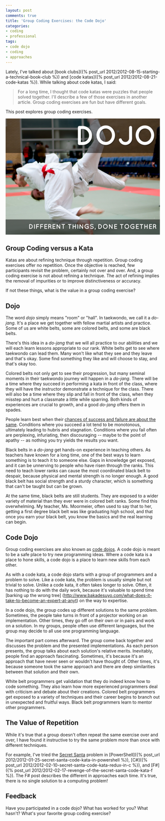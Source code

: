 ```yaml
---
layout: post
comments: true
title: 'Group Coding Exercises: the Code Dojo'
categories:
- coding
- professional
tags:
- code dojo
- coding
- approaches
---
```

Lately, I've talked about [book clubs]({% post_url 2012/2012-08-15-starting-a-technical-book-club %}) and [code katas]({% post_url 2012/2012-08-21-code-katas %}). While talking about code katas, I said:

> For a long time, I thought that code katas were puzzles that people solved together. I'll describe a few of those exercises in another article. Group coding exercises are fun but have different goals.

This post explores group coding exercises.

![Code Dojo](/assets/code-dojo.png)

## Group Coding versus a Kata

Katas are about refining technique through repetition. Group coding exercises offer no repetition. Once the objective is reached, few participants revisit the problem, certainly not over and over. And, a group coding exercise is not about refining a technique. The act of refining implies the removal of impurities or to improve distinctiveness or accuracy.

If not these things, what is the value in a group coding exercise?

## Dojo

The word _dojo_ simply means "room" or "hall". In taekwondo, we call it a _do-jang_. It's a place we get together with fellow martial artists and practice. Some of us are white belts, some are colored belts, and some are black belts.

There's this idea in a _do-jang_ that we will all practice to our abilities and we will each learn lessons appropriate to our rank. White belts get to see where taekwondo can lead them. Many won't like what they see and they leave and that's okay. Some find something they like and will choose to stay, and that's okay too.

Colored belts not only get to see their progression, but many seminal moments in their taekwondo journey will happen in a _do-jang_. There will be a time where they succeed in performing a kata in front of the class, where they will have the instructor demonstrate a technique for the class. There will also be a time where they slip and fall in front of the class, when they misstep and hurt a classmate a little while sparring. Both kinds of experiences are crucial to growth, and a good _do-jang_ offers them in spades.

People learn best when their [chances of success and failure are about the same](http://blog.learnlets.com/?p=2371). Conditions where you succeed a lot tend to be monotonous, ultimately leading to hubris and stagnation. Conditions where you fail often are perplexing, infuriating, then discouraging -- maybe to the point of apathy -- as nothing you try yields the results you want.

Black belts in a _do-jang_ get hands-on experience in teaching others. As teachers have known for a long time, one of the best ways to learn something is to teach it to someone else. Gaps in knowledge get exposed, and it can be unnerving to people who have risen through the ranks. This need to teach lower ranks can cause the most coordinated black belt to despair, because physical and mental strength is no longer enough. A good black belt has social strength and a sturdy character, which is something that can't be taught but can be grown.

At the same time, black belts are still students. They are exposed to a wider variety of material than they ever were in colored belt ranks. Some find this overwhelming. My teacher, Ms. Moormeier, often used to say that to her, getting a first degree black belt was like graduating high school, and that once you earn your black belt, you know the basics and the real learning can begin.

## Code Dojo

Group coding exercises are also known as [code dojos](http://codingdojo.org). A code dojo is meant to be a safe place to try new programming ideas. Where a code kata is a place to hone skills, a code dojo is a place to learn new skills from each other.

As with a code kata, a code dojo starts with a group of programmers and a problem to solve. Like a code kata, the problem is usually simple but not trivial to solve. Unlike a code kata, it often takes longer to solve. Often, it has nothing to do with the daily work, because it's valuable to spend time [barking up the wrong tree] (http://www.bakadesuyo.com/what-does-it-take-to-become-an-expert-at-anyt) on the way to expertise.

In a code dojo, the group codes up different solutions to the same problem. Sometimes, the people take turns in front of a projector working on an implementation. Other times, they go off on their own or in pairs and work on a solution. In my groups, people often use different languages, but the group may decide to all use one programming language.

The important part comes afterward. The group come back together and discusses the problem and the presented implementations. As each person presents, the group talks about each solution's relative merits. Inevitably, people find an approach fascinating. Sometimes, it's because it's an approach that have never seen or wouldn't have thought of. Other times, it's because someone took the same approach and there are deep similarities between that solution and their own.

White belt programmers get validation that they do indeed know how to code something. They also learn how more experienced programmers deal with criticism and debate about their creations. Colored belt programmers get exposed to a variety of techniques and their career begins to branch out in unexpected and fruitful ways. Black belt programmers learn to mentor other programmers.

## The Value of Repetition

While it's true that a group doesn't often repeat the same exercise over and over, I have found it instructive to try the same problem more than once with different techniques.

For example, I've tried the [Secret Santa](http://rubyquiz.com/quiz2.html) problem in [PowerShell]({% post_url 2012/2012-01-25-secret-santa-code-kata-in-powershell %}), [C#]({% post_url 2012/2012-02-10-secret-santa-code-kata-redux-in-c %}), and [F#]({% post_url 2012/2012-02-17-revenge-of-the-secret-santa-code-kata-f %}). The F# post describes the different in approaches each time. It's true, there is no single solution to a computing problem!

## Feedback

Have you participated in a code dojo? What has worked for you? What hasn't? What's your favorite group coding exercise?
